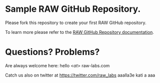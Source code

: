 # Sample RAW GitHub Repository.

Please fork this repository to create your first RAW GitHub repository.

To learn more please refer to the [RAW GitHub Repository documentation](https://docs.raw-labs.com/docs/github/).

# Questions? Problems? 

Are always welcome here: hello <_at_> raw-labs.com

Catch us also on twitter at https://twitter.com/raw_labs
aaalla3e kati
a
aaa
